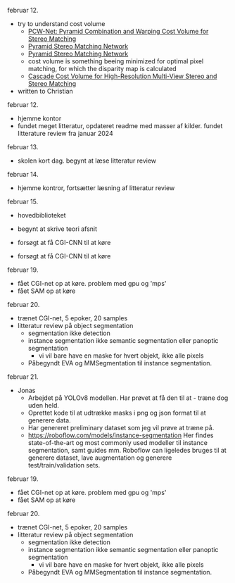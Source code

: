 februar 12. 
- try to understand cost volume
    - [PCW-Net: Pyramid Combination and Warping Cost Volume for Stereo Matching](https://www.ecva.net/papers/eccv_2022/papers_ECCV/papers/136920280.pdf?fbclid=IwAR1Jf6T8083eKrVd9HBSJO58xv1jI1to0puJ6w7bAdhz_3cUXs2acpH8JcY)
    - [Pyramid Stereo Matching Network](https://arxiv.org/pdf/1803.08669.pdf)
    - [Pyramid Stereo Matching Network](https://github.com/JiaRenChang/PSMNet/tree/master)
    - cost volume is something beeing minimized for optimal pixel matching, for which the disparity map is calculated
    - [Cascade Cost Volume for High-Resolution Multi-View Stereo and Stereo Matching](https://arxiv.org/pdf/1912.06378.pdf)
- written to Christian

februar 12.
- hjemme kontor
- fundet meget litteratur, opdateret readme med masser af kilder. fundet litterature review fra januar 2024

februar 13.
- skolen kort dag. begynt at læse litteratur review

februar 14.
- hjemme kontror, fortsætter læsning af litteratur review

februar 15.
- hovedbiblioteket
- begynt at skrive teori afsnit
- forsøgt at få CGI-CNN til at køre


- forsøgt at få CGI-CNN til at køre

februar 19.
- fået CGI-net op at køre. problem med gpu og 'mps'
- fået SAM op at køre

februar 20.
- trænet CGI-net, 5 epoker, 20 samples
- litteratur review på object segmentation
    - segmentation ikke detection
    - instance segmentation ikke semantic segmentation eller panoptic segmentation
        - vi vil bare have en maske for hvert objekt, ikke alle pixels
    - Påbegyndt EVA og MMSegmentation til instance segmentation.

februar 21.
- Jonas
    - Arbejdet på YOLOv8 modellen. Har prøvet at få den til at - træne dog uden held.
    - Oprettet kode til at udtrække masks i png og json format til at generere data.
    - Har genereret preliminary dataset som jeg vil prøve at træne på.
    - https://roboflow.com/models/instance-segmentation Her findes state-of-the-art og most commonly used modeller til instance segmentation, samt guides mm. Roboflow can ligeledes bruges til at generere dataset, lave augmentation og generere test/train/validation sets.

    

februar 19.
- fået CGI-net op at køre. problem med gpu og 'mps'
- fået SAM op at køre

februar 20.
- trænet CGI-net, 5 epoker, 20 samples
- litteratur review på object segmentation
    - segmentation ikke detection
    - instance segmentation ikke semantic segmentation eller panoptic segmentation
        - vi vil bare have en maske for hvert objekt, ikke alle pixels
    - Påbegyndt EVA og MMSegmentation til instance segmentation.